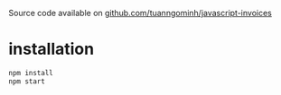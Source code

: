 Source code available on [github.com/tuanngominh/javascript-invoices](https://github.com/tuanngominh/javascript-invoices)

# installation
```sh
npm install
npm start
```